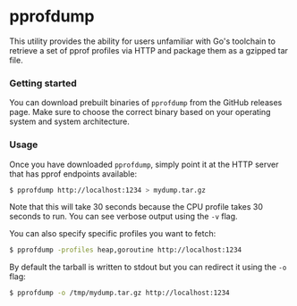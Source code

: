 pprofdump
=========

This utility provides the ability for users unfamiliar with Go's toolchain
to retrieve a set of pprof profiles via HTTP and package them as a gzipped
tar file.


### Getting started

You can download prebuilt binaries of `pprofdump` from the GitHub releases
page. Make sure to choose the correct binary based on your operating system
and system architecture.


### Usage

Once you have downloaded `pprofdump`, simply point it at the HTTP server
that has pprof endpoints available:

```sh
$ pprofdump http://localhost:1234 > mydump.tar.gz
```

Note that this will take 30 seconds because the CPU profile takes 30 seconds
to run. You can see verbose output using the `-v` flag.

You can also specify specific profiles you want to fetch:

```sh
$ pprofdump -profiles heap,goroutine http://localhost:1234
```

By default the tarball is written to stdout but you can redirect it using the
`-o` flag:

```sh
$ pprofdump -o /tmp/mydump.tar.gz http://localhost:1234
```
